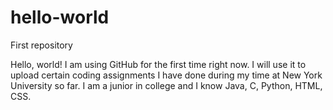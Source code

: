 # hello-world
First repository

Hello, world!
I am using GitHub for the first time right now. I will use it to upload certain coding assignments I have done during my time at New York University so far. I am a junior in college and I know Java, C, Python, HTML, CSS.
